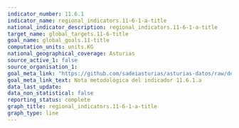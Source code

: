```yaml
---
indicator_number: 11.6.1
indicator_name: regional_indicators.11-6-1-a-title
national_indicator_description: regional_indicators.11-6-1-a-title
target_name: global_targets.11-6-title
goal_name: global_goals.11-title
computation_units: units.KG
national_geographical_coverage: Asturias
source_active_1: false
source_organisation_1:  
goal_meta_link: "https://github.com/sadeiasturias/asturias-datos/raw/develop/descargas/methodology/11.6.1.a.pdf"
goal_meta_link_text: Nota metodológica del indicador 11.6.1.a
data_last_update:  
data_non_statistical: false
reporting_status: complete
graph_title: regional_indicators.11-6-1-a-title
graph_type: line
---
```

